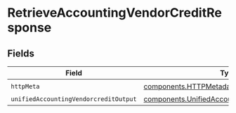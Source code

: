 # RetrieveAccountingVendorCreditResponse


## Fields

| Field                                                                                                            | Type                                                                                                             | Required                                                                                                         | Description                                                                                                      |
| ---------------------------------------------------------------------------------------------------------------- | ---------------------------------------------------------------------------------------------------------------- | ---------------------------------------------------------------------------------------------------------------- | ---------------------------------------------------------------------------------------------------------------- |
| `httpMeta`                                                                                                       | [components.HTTPMetadata](../../models/components/httpmetadata.md)                                               | :heavy_check_mark:                                                                                               | N/A                                                                                                              |
| `unifiedAccountingVendorcreditOutput`                                                                            | [components.UnifiedAccountingVendorcreditOutput](../../models/components/unifiedaccountingvendorcreditoutput.md) | :heavy_minus_sign:                                                                                               | N/A                                                                                                              |